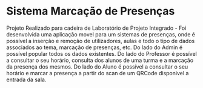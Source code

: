 # Sistema Marcação de Presenças

Projeto Realizado para cadeira de Laboratório de Projeto Integrado - Foi desenvolvida uma aplicação movel para um sistemas de presenças, onde é possível a inserção e remoção de utilizadores, aulas e todo o tipo de dados associados ao tema, marcação de presenças, etc. Do lado do Admin é possível popular todos os dados existentes. Do lado do Professor é possível a consultar o seu horário, consulta dos alunos de uma turma e a marcação da presença dos mesmos. Do lado do Aluno é possível a consultar o seu horário e marcar a presença a partir do scan de um QRCode disponivel a entrada da sala.
